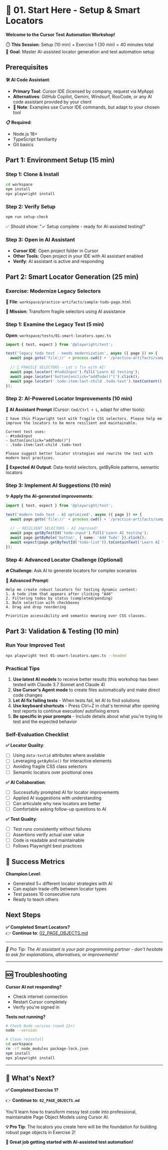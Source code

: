 # 🚀 01. Start Here - Setup & Smart Locators

**Welcome to the Cursor Test Automation Workshop!**

⏱️ **This Session**: Setup (10 min) + Exercise 1 (30 min) = 40 minutes total  
🎯 **Goal**: Master AI-assisted locator generation and test automation setup

## Prerequisites

**🛠 AI Code Assistant**: 
- **Primary Tool**: Cursor IDE (licensed by company, request via MyApp)
- **Alternatives**: GitHub Copilot, Gemini, Windsurf, RooCode, or any AI code assistant provided by your client
- **📝 Note**: Examples use Cursor IDE commands, but adapt to your chosen tool

**📋 Required**:
- Node.js 18+
- TypeScript familiarity  
- Git basics

## Part 1: Environment Setup (15 min)

### Step 1: Clone & Install
```bash
cd workspace
npm install
npx playwright install
```

### Step 2: Verify Setup
```bash
npm run setup-check
```
✅ Should show: "✓ Setup complete - ready for AI-assisted testing!"

### Step 3: Open in AI Assistant
- **Cursor IDE**: Open project folder in Cursor
- **Other Tools**: Open project in your IDE with AI assistant enabled
- **Verify**: AI assistant is active and responding

## Part 2: Smart Locator Generation (25 min)

### Exercise: Modernize Legacy Selectors

**📂 File**: `workspace/practice-artifacts/sample-todo-page.html`

**🎯 Mission**: Transform fragile selectors using AI assistance

### Step 1: Examine the Legacy Test (5 min)

**Open**: `workspace/tests/01-smart-locators.spec.ts`

```typescript
import { test, expect } from '@playwright/test';

test('legacy todo test - needs modernization', async ({ page }) => {
  await page.goto('file://' + process.cwd() + '/practice-artifacts/sample-todo-page.html');
  
  // 🚨 FRAGILE SELECTORS - Let's fix with AI!
  await page.locator('#todoInput').fill('Learn AI testing');
  await page.locator('button[onclick="addTodo()"]').click();
  await page.locator('.todo-item:last-child .todo-text').textContent();
});
```

### Step 2: AI-Powered Locator Improvements (10 min)

**🤖 AI Assistant Prompt** (Cursor: `Cmd/Ctrl + L`, adapt for other tools):

```
I have this Playwright test with fragile CSS selectors. Please help me improve the locators to be more resilient and maintainable.

Current test uses:
- #todoInput 
- button[onclick="addTodo()"]
- .todo-item:last-child .todo-text

Please suggest better locator strategies and rewrite the test with modern best practices.
```

**🎯 Expected AI Output**: Data-testid selectors, getByRole patterns, semantic locators

### Step 3: Implement AI Suggestions (10 min)

**✨ Apply the AI-generated improvements**:

```typescript
import { test, expect } from '@playwright/test';

test('modern todo test - AI optimized', async ({ page }) => {
  await page.goto('file://' + process.cwd() + '/practice-artifacts/sample-todo-page.html');
  
  // ✅ RESILIENT SELECTORS - AI improved!
  await page.getByTestId('todo-input').fill('Learn AI testing');
  await page.getByRole('button', { name: 'Add Todo' }).click();
  await expect(page.getByTestId('todo-list')).toContainText('Learn AI testing');
});
```

### Step 4: Advanced Locator Challenge (Optional)

**🔥 Challenge**: Ask AI to generate locators for complex scenarios

**🤖 Advanced Prompt**:
```
Help me create robust locators for testing dynamic content:
1. A todo item that appears after clicking "Add"
2. Filtering todos by status (completed/pending)  
3. Bulk selection with checkboxes
4. Drag and drop reordering

Prioritize accessibility and semantic meaning over CSS classes.
```

## Part 3: Validation & Testing (10 min)

### Run Your Improved Test
```bash
npx playwright test 01-smart-locators.spec.ts --headed
```

### Practical Tips

1. **Use latest AI models** to receive better results (this workshop has been tested with Claude 3.7 Sonnet and Claude 4)
2. **Use Cursor's Agent mode** to create files automatically and make direct code changes
3. **Let AI fix failing tests** - When tests fail, let AI to find solutions 
4. **Use keyboard shortcuts** - Press Ctrl+Z in chat's terminal after opening test reports to continue execution/ autofixing errors
5. **Be specific in your prompts** - Include details about what you're trying to test and the expected behavior

### Self-Evaluation Checklist

**✅ Locator Quality**:
- [ ] Using `data-testid` attributes where available
- [ ] Leveraging `getByRole()` for interactive elements
- [ ] Avoiding fragile CSS class selectors
- [ ] Semantic locators over positional ones

**✅ AI Collaboration**:
- [ ] Successfully prompted AI for locator improvements
- [ ] Applied AI suggestions with understanding
- [ ] Can articulate why new locators are better
- [ ] Comfortable asking follow-up questions to AI

**✅ Test Quality**:
- [ ] Test runs consistently without failures
- [ ] Assertions verify actual user value
- [ ] Code is readable and maintainable
- [ ] Follows Playwright best practices

## 🎉 Success Metrics

**Champion Level**: 
- Generated 5+ different locator strategies with AI
- Can explain trade-offs between locator types
- Test passes 10 consecutive runs
- Ready to teach others

## Next Steps

**✅ Completed Smart Locators?**  
👉 **Continue to**: [02_PAGE_OBJECTS.md](./02_PAGE_OBJECTS.md)

---

*🤖 Pro Tip: The AI assistant is your pair programming partner - don't hesitate to ask for explanations, alternatives, or improvements!*

---

## 🆘 Troubleshooting

**Cursor AI not responding?**
- Check internet connection
- Restart Cursor completely  
- Verify you're signed in

**Tests not running?**
```bash
# Check Node version (need 22+)
node --version

# Clean reinstall  
cd workspace
rm -rf node_modules package-lock.json
npm install
npx playwright install
```

---

## 🎯 What's Next?

**✅ Completed Exercise 1?** 

👉 **Continue to: `02_PAGE_OBJECTS.md`**

You'll learn how to transform messy test code into professional, maintainable Page Object Models using Cursor AI.

**💡 Pro Tip**: The locators you create here will be the foundation for building robust page objects in Exercise 2!

**🚀 Great job getting started with AI-assisted test automation!** 
